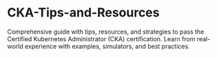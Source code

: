 # CKA-Tips-and-Resources
Comprehensive guide with tips, resources, and strategies to pass the Certified Kubernetes Administrator (CKA) certification. Learn from real-world experience with examples, simulators, and best practices.
